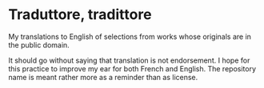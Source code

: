 # Traduttore, tradittore
My translations to English of selections from works whose originals are in the public domain.

It should go without saying that translation is not endorsement. I
hope for this practice to improve my ear for both French and English.
The repository name is meant rather more as a reminder than as license.

